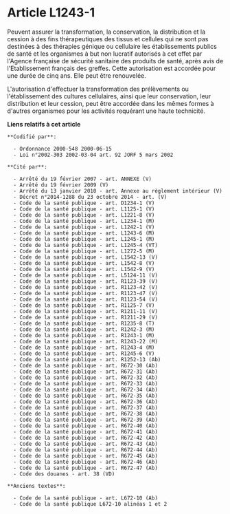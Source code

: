 # Article L1243-1

Peuvent assurer la transformation, la conservation, la distribution et la cession à des fins thérapeutiques des tissus et
cellules qui ne sont pas destinées à des thérapies génique ou cellulaire les établissements publics de santé et les
organismes à but non lucratif autorisés à cet effet par l'Agence française de sécurité sanitaire des produits de santé, après
avis de l'Etablissement français des greffes. Cette autorisation est accordée pour une durée de cinq ans. Elle peut être
renouvelée.

L'autorisation d'effectuer la transformation des prélèvements ou l'établissement des cultures cellulaires, ainsi que leur
conservation, leur distribution et leur cession, peut être accordée dans les mêmes formes à d'autres organismes pour les
activités requérant une haute technicité.

**Liens relatifs à cet article**

	**Codifié par**:

	  - Ordonnance 2000-548 2000-06-15
	  - Loi n°2002-303 2002-03-04 art. 92 JORF 5 mars 2002

	**Cité par**:

	  - Arrêté du 19 février 2007 - art. ANNEXE (V)
	  - Arrêté du 19 février 2009 (V)
	  - Arrêté du 13 janvier 2010 - art. Annexe au règlement intérieur (V)
	  - Décret n°2014-1288 du 23 octobre 2014 - art. (V)
	  - Code de la santé publique - art. D1234-1 (V)
	  - Code de la santé publique - art. L1125-1 (V)
	  - Code de la santé publique - art. L1221-8 (V)
	  - Code de la santé publique - art. L1234-1 (M)
	  - Code de la santé publique - art. L1242-1 (V)
	  - Code de la santé publique - art. L1243-6 (M)
	  - Code de la santé publique - art. L1245-1 (M)
	  - Code de la santé publique - art. L1245-4 (VT)
	  - Code de la santé publique - art. L1272-5 (M)
	  - Code de la santé publique - art. L1542-13 (V)
	  - Code de la santé publique - art. L1542-8 (V)
	  - Code de la santé publique - art. L1542-9 (V)
	  - Code de la santé publique - art. L5124-11 (V)
	  - Code de la santé publique - art. R1123-39 (V)
	  - Code de la santé publique - art. R1123-42 (V)
	  - Code de la santé publique - art. R1123-47 (V)
	  - Code de la santé publique - art. R1123-54 (V)
	  - Code de la santé publique - art. R1125-7 (V)
	  - Code de la santé publique - art. R1211-11 (V)
	  - Code de la santé publique - art. R1211-29 (V)
	  - Code de la santé publique - art. R1235-8 (T)
	  - Code de la santé publique - art. R1242-3 (M)
	  - Code de la santé publique - art. R1243-1 (M)
	  - Code de la santé publique - art. R1243-22 (M)
	  - Code de la santé publique - art. R1243-4 (M)
	  - Code de la santé publique - art. R1245-6 (V)
	  - Code de la santé publique - art. R1252-13 (Ab)
	  - Code de la santé publique - art. R672-30 (Ab)
	  - Code de la santé publique - art. R672-31 (Ab)
	  - Code de la santé publique - art. R672-32 (Ab)
	  - Code de la santé publique - art. R672-33 (Ab)
	  - Code de la santé publique - art. R672-34 (Ab)
	  - Code de la santé publique - art. R672-35 (Ab)
	  - Code de la santé publique - art. R672-36 (Ab)
	  - Code de la santé publique - art. R672-37 (Ab)
	  - Code de la santé publique - art. R672-38 (Ab)
	  - Code de la santé publique - art. R672-39 (Ab)
	  - Code de la santé publique - art. R672-40 (Ab)
	  - Code de la santé publique - art. R672-41 (Ab)
	  - Code de la santé publique - art. R672-42 (Ab)
	  - Code de la santé publique - art. R672-43 (Ab)
	  - Code de la santé publique - art. R672-44 (Ab)
	  - Code de la santé publique - art. R672-45 (Ab)
	  - Code de la santé publique - art. R672-46 (Ab)
	  - Code de la santé publique - art. R672-47 (Ab)
	  - Code des douanes - art. 38 (VD)

	**Anciens textes**:

	  - Code de la santé publique - art. L672-10 (Ab)
	  - Code de la santé publique L672-10 alinéas 1 et 2

